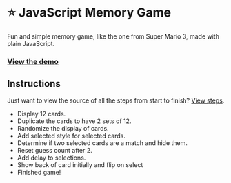 # ⭐ JavaScript Memory Game

Fun and simple memory game, like the one from Super Mario 3, made with plain JavaScript.

### [View the demo](https://ganeshpandip.github.io/Memory-Game-in-java-scirpt/)

## Instructions

Just want to view the source of all the steps from start to finish? [View steps](https://github.com/Ganeshpandip/Memory-Game-in-java-scirpt.git).

- Display 12 cards.
- Duplicate the cards to have 2 sets of 12.
- Randomize the display of cards.
- Add selected style for selected cards.
- Determine if two selected cards are a match and hide them.
- Reset guess count after 2.
- Add delay to selections.
- Show back of card initially and flip on select
- Finished game!
